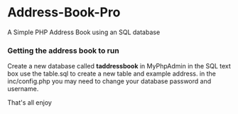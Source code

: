 # Address-Book-Pro
A Simple PHP Address Book using an SQL database

<h3>Getting the address book to run</h3>

Create a new database called <b>taddressbook</b>
in MyPhpAdmin in the SQL text box use the table.sql to create a new table and example address.
in the inc/config.php you may need to change your database password and username.

That's all enjoy

